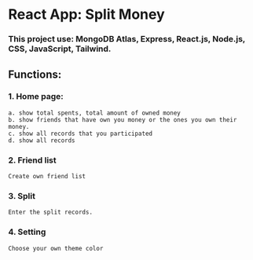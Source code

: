 # React App: Split Money

### This project use: MongoDB Atlas, Express, React.js, Node.js, CSS, JavaScript, Tailwind.

## Functions:

### 1. Home page: 
    a. show total spents, total amount of owned money 
    b. show friends that have own you money or the ones you own their money.
    c. show all records that you participated
    d. show all records
### 2. Friend list 
    Create own friend list
### 3. Split 
    Enter the split records.
### 4. Setting
    Choose your own theme color

